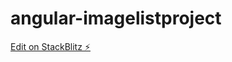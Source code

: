 # angular-imagelistproject

[Edit on StackBlitz ⚡️](https://stackblitz.com/edit/angular-imagelistproject)